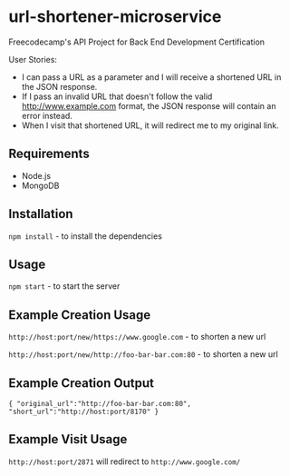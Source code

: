 # url-shortener-microservice
Freecodecamp's API Project for Back End Development Certification

User Stories:

- I can pass a URL as a parameter and I will receive a shortened URL in the JSON response.
- If I pass an invalid URL that doesn't follow the valid http://www.example.com format, the JSON response will contain an error instead.
- When I visit that shortened URL, it will redirect me to my original link.

## Requirements
* Node.js
* MongoDB

## Installation
`npm install` - to install the dependencies

## Usage
`npm start` - to start the server

## Example Creation Usage
`http://host:port/new/https://www.google.com` - to shorten a new url

`http://host:port/new/http://foo-bar-bar.com:80` - to shorten a new url

## Example Creation Output
`{ "original_url":"http://foo-bar-bar.com:80", "short_url":"http://host:port/8170" }`

## Example Visit Usage
`http://host:port/2871` will redirect to `http://www.google.com/`
